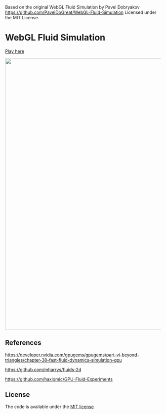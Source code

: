 Based on the original WebGL Fluid Simulation by Pavel Dobryakov
https://github.com/PavelDoGreat/WebGL-Fluid-Simulation
Licensed under the MIT License.

# WebGL Fluid Simulation

[Play here](http://nirin.online/fluids)

<img src="/screenshot.jpg?raw=true" width="880">

## References

https://developer.nvidia.com/gpugems/gpugems/part-vi-beyond-triangles/chapter-38-fast-fluid-dynamics-simulation-gpu

https://github.com/mharrys/fluids-2d

https://github.com/haxiomic/GPU-Fluid-Experiments

## License

The code is available under the [MIT license](LICENSE)
